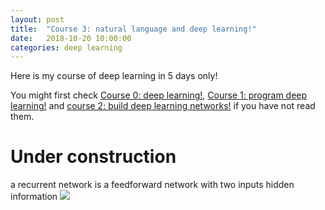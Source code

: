 ```yaml
---
layout: post
title:  "Course 3: natural language and deep learning!"
date:   2018-10-20 10:00:00
categories: deep learning
---
```


Here is my course of deep learning in 5 days only!

You might first check [Course 0: deep learning!](http://christopher5106.github.io/deep/learning/2018/10/20/course-zero-deep-learning.html), [Course 1: program deep learning!](http://christopher5106.github.io/deep/learning/2018/10/20/course-one-programming-deep-learning.html) and [course 2: build deep learning networks!](http://christopher5106.github.io/deep/learning/2018/10/20/course-two-build-deep-learning-networks.html) if you have not read them.

# Under construction

a recurrent network is a feedforward network with two inputs
hidden information
<img src="{{ site.url }}/img/deeplearningcourse/DL21.png">
